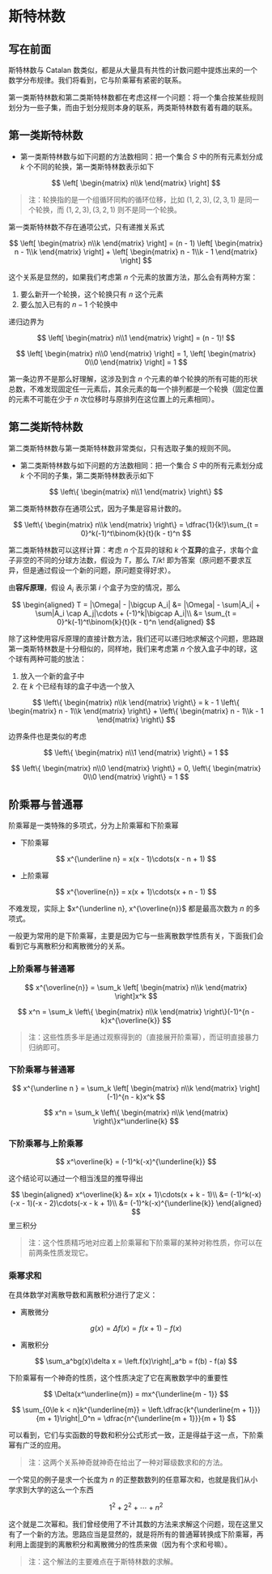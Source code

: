 # 斯特林数

## 写在前面

斯特林数与 Catalan 数类似，都是从大量具有共性的计数问题中提炼出来的一个数学分布规律。我们将看到，它与阶乘幂有紧密的联系。

第一类斯特林数和第二类斯特林数都在考虑这样一个问题：将一个集合按某些规则划分为一些子集，而由于划分规则本身的联系，两类斯特林数有着有趣的联系。

## 第一类斯特林数

* 第一类斯特林数与如下问题的方法数相同：把一个集合 $S$ 中的所有元素划分成 $k$ 个不同的轮换，第一类斯特林数表示如下

$$
\left[
\begin{matrix}
    n\\k
\end{matrix}
\right]
$$

> 注：轮换指的是一个组循环同构的循环位移，比如 $(1, 2, 3), (2, 3, 1)$ 是同一个轮换，而 $(1, 2, 3), (3, 2, 1)$ 则不是同一个轮换。

第一类斯特林数不存在通项公式，只有递推关系式

$$
\left[
\begin{matrix}
    n\\k
\end{matrix}
\right] = (n - 1)
\left[
\begin{matrix}
    n - 1\\k
\end{matrix}
\right] +
\left[
\begin{matrix}
    n - 1\\k - 1
\end{matrix}
\right]
$$

这个关系是显然的，如果我们考虑第 $n$ 个元素的放置方法，那么会有两种方案：

1. 要么新开一个轮换，这个轮换只有 $n$ 这个元素
2. 要么加入已有的 $n - 1$ 个轮换中

递归边界为

$$
\left[
\begin{matrix}
    n\\1
\end{matrix}
\right] = (n - 1)!
$$

$$
\left[
\begin{matrix}
    n\\0
\end{matrix}
\right] = 1, 
\left[
\begin{matrix}
    0\\0
\end{matrix}
\right] = 1
$$

第一条边界不是那么好理解，这涉及到含 $n$ 个元素的单个轮换的所有可能的形状总数，不难发现固定任一元素后，其余元素的每一个排列都是一个轮换（固定位置的元素不可能在少于 $n$ 次位移时与原排列在这位置上的元素相同）。

## 第二类斯特林数

第二类斯特林数与第一类斯特林数非常类似，只有选取子集的规则不同。

* 第二类斯特林数与如下问题的方法数相同：把一个集合 $S$ 中的所有元素划分成 $k$ 个不同的子集，第二类斯特林数表示如下

$$
\left\{
\begin{matrix}
    n\\1
\end{matrix}
\right\}
$$

第二类斯特林数存在通项公式，因为子集是容易计数的。

$$
\left\{
\begin{matrix}
    n\\k
\end{matrix}
\right\} = \dfrac{1}{k!}\sum_{t = 0}^k(-1)^t\binom{k}{t}(k - t)^n
$$

第二类斯特林数可以这样计算：考虑 $n$ 个互异的球和 $k$ 个**互异**的盒子，求每个盒子非空的不同的分球方法数，假设为 $T$，那么 $T / k!$ 即为答案（原问题不要求互异，但是通过假设一个新的问题，原问题变得好求）。

由**容斥原理**，假设 $A_i$ 表示第 $i$ 个盒子为空的情况，那么

$$
\begin{aligned}
    T = |\Omega| - |\bigcup A_i| &= |\Omega| - \sum|A_i| + \sum|A_i \cap A_j|\cdots + (-1)^k|\bigcap A_i|\\ 
    &= \sum_{t = 0}^k(-1)^t\binom{k}{t}(k - t)^n 
\end{aligned}
$$

除了这种使用容斥原理的直接计数方法，我们还可以递归地求解这个问题，思路跟第一类斯特林数是十分相似的，同样地，我们来考虑第 $n$ 个放入盒子中的球，这个球有两种可能的放法：

1. 放入一个新的盒子中
2. 在 $k$ 个已经有球的盒子中选一个放入

$$
\left\{
\begin{matrix}
    n\\k
\end{matrix}
\right\} = k - 1
\left\{
\begin{matrix}
    n - 1\\k
\end{matrix}
\right\} + 
\left\{
\begin{matrix}
    n - 1\\k - 1
\end{matrix}
\right\}
$$

边界条件也是类似的考虑

$$
\left\{
\begin{matrix}
    n\\1
\end{matrix}
\right\} = 1
$$

$$
\left\{
\begin{matrix}
    n\\0
\end{matrix}
\right\} = 0,
\left\{
\begin{matrix}
    0\\0
\end{matrix}
\right\} = 1
$$

## 阶乘幂与普通幂

阶乘幂是一类特殊的多项式，分为上阶乘幂和下阶乘幂

* 下阶乘幂

$$
x^{\underline n} = x(x - 1)\cdots(x - n + 1)
$$

* 上阶乘幂

$$
x^{\overline{n}} = x(x + 1)\cdots(x + n - 1)
$$

不难发现，实际上 $x^{\underline n}, x^{\overline{n}}$ 都是最高次数为 $n$ 的多项式。

一般更为常用的是下阶乘幂，主要是因为它与一些离散数学性质有关，下面我们会看到它与离散积分和离散微分的关系。

### 上阶乘幂与普通幂

$$
x^{\overline{n}} = \sum_k
\left[
\begin{matrix}
    n\\k
\end{matrix}
\right]x^k
$$

$$
x^n = \sum_k
\left\{
\begin{matrix}
    n\\k
\end{matrix}
\right\}(-1)^{n - k}x^{\overline{k}}
$$

> 注：这些性质多半是通过观察得到的（直接展开阶乘幂），而证明直接暴力归纳即可。

### 下阶乘幂与普通幂

$$
x^{\underline n } = \sum_k
\left[
\begin{matrix}
    n\\k
\end{matrix}
\right](-1)^{n - k}x^k
$$

$$
x^n = \sum_k
\left\{
\begin{matrix}
    n\\k
\end{matrix}
\right\}x^\underline{k}
$$

### 下阶乘幂与上阶乘幂

$$
x^\overline{k} = (-1)^k(-x)^{\underline{k}}
$$

这个结论可以通过一个相当浅显的推导得出

$$
\begin{aligned}
    x^\overline{k} &= x(x + 1)\cdots(x + k - 1)\\
    &= (-1)^k(-x)(-x - 1)(-x - 2)\cdots(-x - k + 1)\\
    &= (-1)^k(-x)^{\underline{k}}
\end{aligned}
$$里三积分

> 注：这个性质精巧地对应着上阶乘幂和下阶乘幂的某种对称性质，你可以在前两条性质发现它。

### 乘幂求和

在具体数学对离散导数和离散积分进行了定义：

* 离散微分

$$
g(x) = \Delta f(x) = f(x + 1) - f(x)
$$

* 离散积分

$$
\sum_a^bg(x)\delta x = \left.f(x)\right|_a^b = f(b) - f(a)
$$

下阶乘幂有一个神奇的性质，这个性质决定了它在离散数学中的重要性

$$
\Delta(x^\underline{m}) = mx^{\underline{m - 1}}
$$

$$
\sum_{0\le k < n}k^{\underline{m}} = \left.\dfrac{k^{\underline{m + 1}}}{m + 1}\right|_0^n = \dfrac{n^{\underline{m + 1}}}{m + 1}
$$

可以看到，它们与实函数的导数和积分公式形式一致，正是得益于这一点，下阶乘幂有广泛的应用。

> 注：这两个关系神奇就神奇在给出了一种对幂级数求和的方法。

一个常见的例子是求一个长度为 $n$ 的正整数数列的任意幂次和，也就是我们从小学求到大学的这么一个东西

$$
1^2 + 2^2 + \cdots + n^2
$$

这个就是二次幂和。我们曾经使用了不计其数的方法来求解这个问题，现在这里又有了一个新的方法。思路应当是显然的，就是将所有的普通幂转换成下阶乘幂，再利用上面提到的离散积分和离散微分的性质来做（因为有个求和号嘛）。

> 注：这个解法的主要难点在于斯特林数的求解。